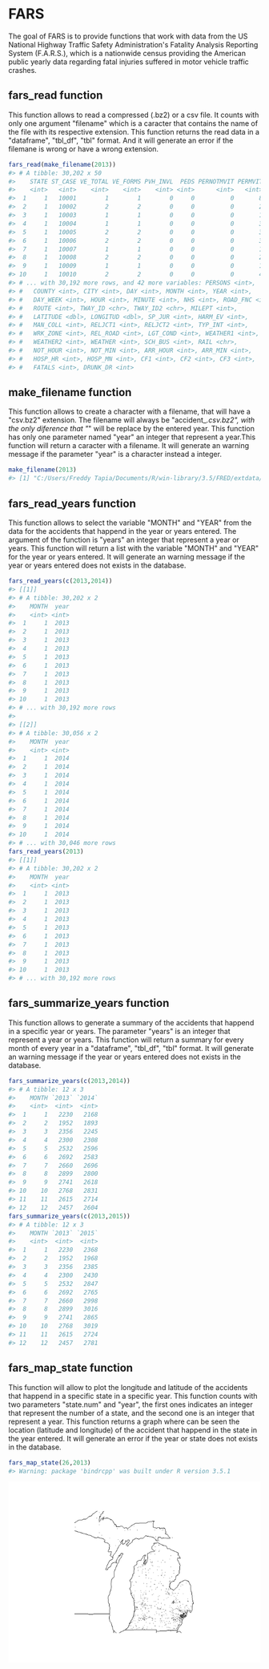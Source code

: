 <!-- README.md is generated from README.Rmd. Please edit that file -->
FARS
====

The goal of FARS is to provide functions that work with data from the US National Highway Traffic Safety Administration's Fatality Analysis Reporting System (F.A.R.S.), which is a nationwide census providing the American public yearly data regarding fatal injuries suffered in motor vehicle traffic crashes.

fars\_read function
-------------------

This function allows to read a compressed (.bz2) or a csv file. It counts with only one argument "filename" which is a caracter that contains the name of the file with its respective extension. This function returns the read data in a "dataframe", "tbl\_df", "tbl" format. And it will generate an error if the filemane is wrong or have a wrong extension.

``` r
fars_read(make_filename(2013))
#> # A tibble: 30,202 x 50
#>    STATE ST_CASE VE_TOTAL VE_FORMS PVH_INVL  PEDS PERNOTMVIT PERMVIT
#>    <int>   <int>    <int>    <int>    <int> <int>      <int>   <int>
#>  1     1   10001        1        1        0     0          0       8
#>  2     1   10002        2        2        0     0          0       2
#>  3     1   10003        1        1        0     0          0       1
#>  4     1   10004        1        1        0     0          0       3
#>  5     1   10005        2        2        0     0          0       3
#>  6     1   10006        2        2        0     0          0       3
#>  7     1   10007        1        1        0     0          0       1
#>  8     1   10008        2        2        0     0          0       2
#>  9     1   10009        1        1        0     0          0       1
#> 10     1   10010        2        2        0     0          0       4
#> # ... with 30,192 more rows, and 42 more variables: PERSONS <int>,
#> #   COUNTY <int>, CITY <int>, DAY <int>, MONTH <int>, YEAR <int>,
#> #   DAY_WEEK <int>, HOUR <int>, MINUTE <int>, NHS <int>, ROAD_FNC <int>,
#> #   ROUTE <int>, TWAY_ID <chr>, TWAY_ID2 <chr>, MILEPT <int>,
#> #   LATITUDE <dbl>, LONGITUD <dbl>, SP_JUR <int>, HARM_EV <int>,
#> #   MAN_COLL <int>, RELJCT1 <int>, RELJCT2 <int>, TYP_INT <int>,
#> #   WRK_ZONE <int>, REL_ROAD <int>, LGT_COND <int>, WEATHER1 <int>,
#> #   WEATHER2 <int>, WEATHER <int>, SCH_BUS <int>, RAIL <chr>,
#> #   NOT_HOUR <int>, NOT_MIN <int>, ARR_HOUR <int>, ARR_MIN <int>,
#> #   HOSP_HR <int>, HOSP_MN <int>, CF1 <int>, CF2 <int>, CF3 <int>,
#> #   FATALS <int>, DRUNK_DR <int>
```

make\_filename function
-----------------------

This function allows to create a character with a filename, that will have a "csv.bz2" extension. The filename will always be "accident\_*.csv.bz2", with the only diference that "*" will be replace by the entered year. This function has only one parameter named "year" an integer that represent a year.This function will return a caracter with a filename. It will generate an warning message if the parameter "year" is a character instead a integer.

``` r
make_filename(2013)
#> [1] "C:/Users/Freddy Tapia/Documents/R/win-library/3.5/FRED/extdata/accident_2013.csv.bz2"
```

fars\_read\_years function
--------------------------

This function allows to select the variable "MONTH" and "YEAR" from the data for the accidents that happend in the year or years entered. The argument of the function is "years" an integer that represent a year or years. This function will return a list with the variable "MONTH" and "YEAR" for the year or years entered. It will generate an warning message if the year or years entered does not exists in the database.

``` r
fars_read_years(c(2013,2014))
#> [[1]]
#> # A tibble: 30,202 x 2
#>    MONTH  year
#>    <int> <int>
#>  1     1  2013
#>  2     1  2013
#>  3     1  2013
#>  4     1  2013
#>  5     1  2013
#>  6     1  2013
#>  7     1  2013
#>  8     1  2013
#>  9     1  2013
#> 10     1  2013
#> # ... with 30,192 more rows
#> 
#> [[2]]
#> # A tibble: 30,056 x 2
#>    MONTH  year
#>    <int> <int>
#>  1     1  2014
#>  2     1  2014
#>  3     1  2014
#>  4     1  2014
#>  5     1  2014
#>  6     1  2014
#>  7     1  2014
#>  8     1  2014
#>  9     1  2014
#> 10     1  2014
#> # ... with 30,046 more rows
fars_read_years(2013)
#> [[1]]
#> # A tibble: 30,202 x 2
#>    MONTH  year
#>    <int> <int>
#>  1     1  2013
#>  2     1  2013
#>  3     1  2013
#>  4     1  2013
#>  5     1  2013
#>  6     1  2013
#>  7     1  2013
#>  8     1  2013
#>  9     1  2013
#> 10     1  2013
#> # ... with 30,192 more rows
```

fars\_summarize\_years function
-------------------------------

This function allows to generate a summary of the accidents that happend in a specific year or years. The parameter "years" is an integer that represent a year or years. This function will return a summary for every month of every year in a "dataframe", "tbl\_df", "tbl" format. It will generate an warning message if the year or years entered does not exists in the database.

``` r
fars_summarize_years(c(2013,2014))
#> # A tibble: 12 x 3
#>    MONTH `2013` `2014`
#>    <int>  <int>  <int>
#>  1     1   2230   2168
#>  2     2   1952   1893
#>  3     3   2356   2245
#>  4     4   2300   2308
#>  5     5   2532   2596
#>  6     6   2692   2583
#>  7     7   2660   2696
#>  8     8   2899   2800
#>  9     9   2741   2618
#> 10    10   2768   2831
#> 11    11   2615   2714
#> 12    12   2457   2604
fars_summarize_years(c(2013,2015))
#> # A tibble: 12 x 3
#>    MONTH `2013` `2015`
#>    <int>  <int>  <int>
#>  1     1   2230   2368
#>  2     2   1952   1968
#>  3     3   2356   2385
#>  4     4   2300   2430
#>  5     5   2532   2847
#>  6     6   2692   2765
#>  7     7   2660   2998
#>  8     8   2899   3016
#>  9     9   2741   2865
#> 10    10   2768   3019
#> 11    11   2615   2724
#> 12    12   2457   2781
```

fars\_map\_state function
-------------------------

This function will allow to plot the longitude and latitude of the accidents that happend in a specific state in a specific year. This function counts with two parameters "state.num" and "year", the first ones indicates an integer that represent the number of a state, and the second one is an integer that represent a year. This function returns a graph where can be seen the location (latitude and longitude) of the accident that happend in the state in the year entered. It will generate an error if the year or state does not exists in the database.

``` r
fars_map_state(26,2013)
#> Warning: package 'bindrcpp' was built under R version 3.5.1
```

![](README-unnamed-chunk-7-1.png)
